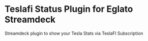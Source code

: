 # Teslafi Status Plugin for Eglato Streamdeck
 Streamdeck plugin to show your Tesla Stats via TeslaFI Subscription
